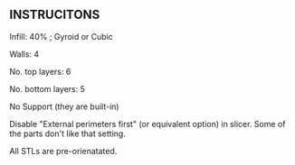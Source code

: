 ## INSTRUCITONS

Infill: 40% ; Gyroid or Cubic

Walls: 4

No. top layers: 6

No. bottom layers: 5

No Support (they are built-in)

Disable "External perimeters first" (or equivalent option) in slicer. Some of the parts don't like that setting.

All STLs are pre-orienatated.


